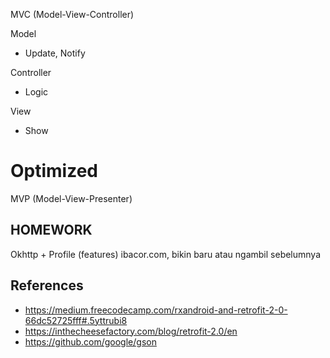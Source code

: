MVC (Model-View-Controller)

Model
- Update, Notify

Controller
- Logic

View
- Show


# Optimized
MVP (Model-View-Presenter)

## HOMEWORK
Okhttp + Profile (features)
ibacor.com, bikin baru atau ngambil sebelumnya


## References
- https://medium.freecodecamp.com/rxandroid-and-retrofit-2-0-66dc52725fff#.5yttrubi8
- https://inthecheesefactory.com/blog/retrofit-2.0/en
- https://github.com/google/gson